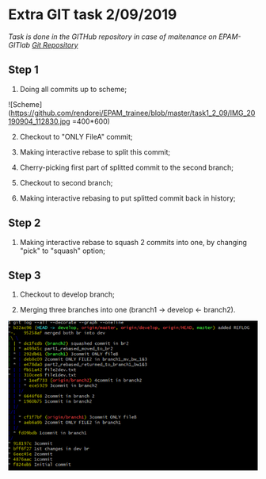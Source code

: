 # Extra GIT task 2/09/2019
*Task is done in the GITHub repository in case of maitenance on EPAM-GITlab*
*[Git Repository](https://github.com/rendorei/EPAM_trainee/tree/develop/task1_2_09)*

## Step 1
1. Doing all commits up to scheme;

![Scheme](https://github.com/rendorei/EPAM_trainee/blob/master/task1_2_09/IMG_20190904_112830.jpg =400*600)

2. Checkout to "ONLY FileA" commit;

3. Making interactive rebase to split this commit;

4. Cherry-picking first part of splitted commit to the second branch;

5. Checkout to second branch;

6. Making interactive rebasing to put splitted commit back in history;

## Step 2

1. Making interactive rebase to squash 2 commits into one, by changing "pick" to "squash" option;

## Step 3

1. Checkout to develop branch;

2. Merging three branches into one (branch1 -> develop <- branch2).

![Colored](https://github.com/rendorei/EPAM_trainee/blob/master/task1_2_09/Capture.PNG)